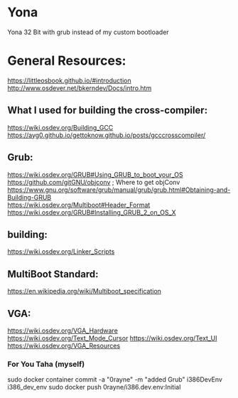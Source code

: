 # Yona
Yona 32 Bit with grub instead of my custom bootloader
# General Resources:
https://littleosbook.github.io/#introduction
http://www.osdever.net/bkerndev/Docs/intro.htm

## What I used for building the cross-compiler:
https://wiki.osdev.org/Building_GCC  
https://ayg0.github.io/gettoknow.github.io/posts/gcccrosscompiler/
## Grub:
https://wiki.osdev.org/GRUB#Using_GRUB_to_boot_your_OS  
https://github.com/gitGNU/objconv ; Where to get objConv  
https://www.gnu.org/software/grub/manual/grub/grub.html#Obtaining-and-Building-GRUB  
https://wiki.osdev.org/Multiboot#Header_Format  
https://wiki.osdev.org/GRUB#Installing_GRUB_2_on_OS_X
## building:
https://wiki.osdev.org/Linker_Scripts
## MultiBoot Standard:
https://en.wikipedia.org/wiki/Multiboot_specification
## VGA:
https://wiki.osdev.org/VGA_Hardware
https://wiki.osdev.org/Text_Mode_Cursor
https://wiki.osdev.org/Text_UI
https://wiki.osdev.org/VGA_Resources

### For You Taha (myself)
sudo docker container commit -a "0rayne" -m "added Grub" i386DevEnv i386_dev_env 
sudo docker push 0rayne/i386.dev.env:Initial